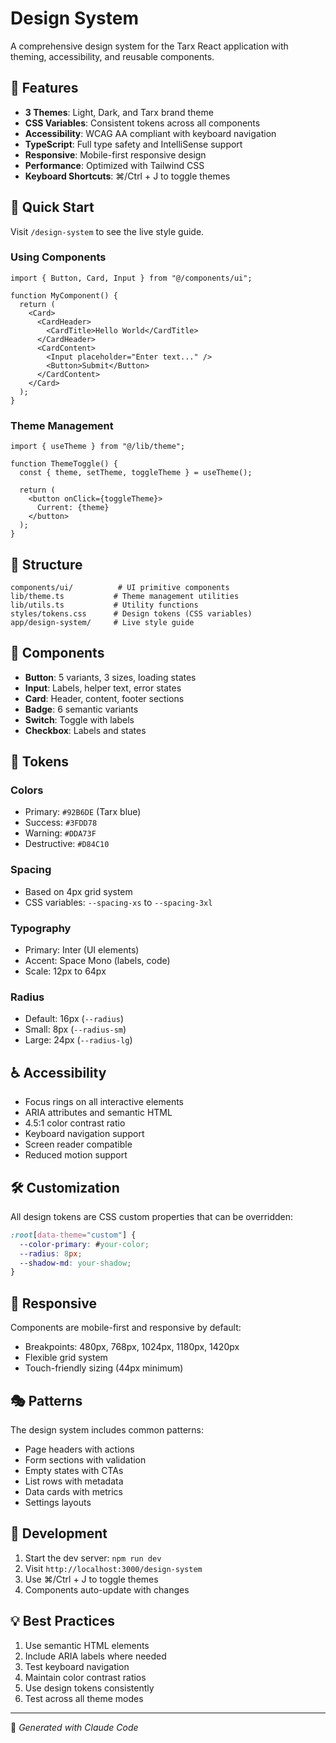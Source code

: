 # Design System

A comprehensive design system for the Tarx React application with theming, accessibility, and reusable components.

## 🎨 Features

- **3 Themes**: Light, Dark, and Tarx brand theme
- **CSS Variables**: Consistent tokens across all components
- **Accessibility**: WCAG AA compliant with keyboard navigation
- **TypeScript**: Full type safety and IntelliSense support
- **Responsive**: Mobile-first responsive design
- **Performance**: Optimized with Tailwind CSS
- **Keyboard Shortcuts**: ⌘/Ctrl + J to toggle themes

## 🚀 Quick Start

Visit `/design-system` to see the live style guide.

### Using Components

```tsx
import { Button, Card, Input } from "@/components/ui";

function MyComponent() {
  return (
    <Card>
      <CardHeader>
        <CardTitle>Hello World</CardTitle>
      </CardHeader>
      <CardContent>
        <Input placeholder="Enter text..." />
        <Button>Submit</Button>
      </CardContent>
    </Card>
  );
}
```

### Theme Management

```tsx
import { useTheme } from "@/lib/theme";

function ThemeToggle() {
  const { theme, setTheme, toggleTheme } = useTheme();
  
  return (
    <button onClick={toggleTheme}>
      Current: {theme}
    </button>
  );
}
```

## 📁 Structure

```
components/ui/          # UI primitive components
lib/theme.ts           # Theme management utilities
lib/utils.ts           # Utility functions
styles/tokens.css      # Design tokens (CSS variables)
app/design-system/     # Live style guide
```

## 🎯 Components

- **Button**: 5 variants, 3 sizes, loading states
- **Input**: Labels, helper text, error states
- **Card**: Header, content, footer sections
- **Badge**: 6 semantic variants
- **Switch**: Toggle with labels
- **Checkbox**: Labels and states

## 🎨 Tokens

### Colors
- Primary: `#92B6DE` (Tarx blue)
- Success: `#3FDD78`
- Warning: `#DDA73F`
- Destructive: `#D84C10`

### Spacing
- Based on 4px grid system
- CSS variables: `--spacing-xs` to `--spacing-3xl`

### Typography
- Primary: Inter (UI elements)
- Accent: Space Mono (labels, code)
- Scale: 12px to 64px

### Radius
- Default: 16px (`--radius`)
- Small: 8px (`--radius-sm`)
- Large: 24px (`--radius-lg`)

## ♿ Accessibility

- Focus rings on all interactive elements
- ARIA attributes and semantic HTML
- 4.5:1 color contrast ratio
- Keyboard navigation support
- Screen reader compatible
- Reduced motion support

## 🛠️ Customization

All design tokens are CSS custom properties that can be overridden:

```css
:root[data-theme="custom"] {
  --color-primary: #your-color;
  --radius: 8px;
  --shadow-md: your-shadow;
}
```

## 📱 Responsive

Components are mobile-first and responsive by default:
- Breakpoints: 480px, 768px, 1024px, 1180px, 1420px
- Flexible grid system
- Touch-friendly sizing (44px minimum)

## 🎭 Patterns

The design system includes common patterns:
- Page headers with actions
- Form sections with validation
- Empty states with CTAs
- List rows with metadata
- Data cards with metrics
- Settings layouts

## 🔧 Development

1. Start the dev server: `npm run dev`
2. Visit `http://localhost:3000/design-system`
3. Use ⌘/Ctrl + J to toggle themes
4. Components auto-update with changes

## 💡 Best Practices

1. Use semantic HTML elements
2. Include ARIA labels where needed
3. Test keyboard navigation
4. Maintain color contrast ratios
5. Use design tokens consistently
6. Test across all theme modes

---

🤖 *Generated with Claude Code*